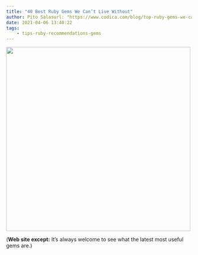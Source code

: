 ```yaml
---
title: "40 Best Ruby Gems We Can’t Live Without"
author: Pito Salasurl: "https://www.codica.com/blog/top-ruby-gems-we-cant-live-without" cover: "https://www.codica.com/static/81881201590dddf688dc775aef7fe7f7/47498/8801970f9538ba3f55b3b59a6621716c.jpg" 
date: 2021-04-06 13:40:22
tags:
    - tips-ruby-recommendations-gems
---
```

<img src=https://www.codica.com/static/81881201590dddf688dc775aef7fe7f7/47498/8801970f9538ba3f55b3b59a6621716c.jpg width="500">



(**Web site except:** It’s always welcome to see what the latest most useful gems are.) 
